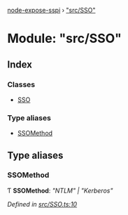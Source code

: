 [node-expose-sspi](../README.md) › ["src/SSO"](_src_sso_.md)

# Module: "src/SSO"

## Index

### Classes

* [SSO](../classes/_src_sso_.sso.md)

### Type aliases

* [SSOMethod](_src_sso_.md#ssomethod)

## Type aliases

###  SSOMethod

Ƭ **SSOMethod**: *"NTLM" | "Kerberos"*

*Defined in [src/SSO.ts:10](https://github.com/jlguenego/node-expose-sspi/blob/4e8c359/src/SSO.ts#L10)*
